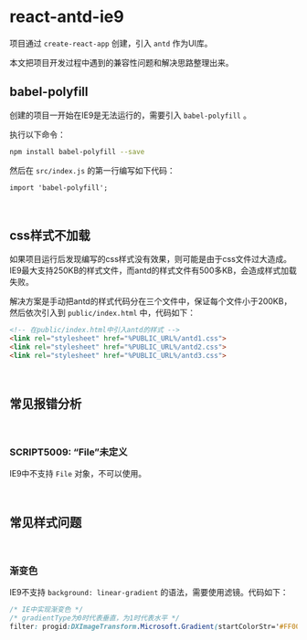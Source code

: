 # react-antd-ie9

项目通过 `create-react-app` 创建，引入 `antd` 作为UI库。

本文把项目开发过程中遇到的兼容性问题和解决思路整理出来。



## babel-polyfill

创建的项目一开始在IE9是无法运行的，需要引入 `babel-polyfill` 。

执行以下命令：

```sh
npm install babel-polyfill --save
```



然后在 `src/index.js` 的第一行编写如下代码：

```react
import 'babel-polyfill';
```

​	

## css样式不加载

如果项目运行后发现编写的css样式没有效果，则可能是由于css文件过大造成。IE9最大支持250KB的样式文件，而antd的样式文件有500多KB，会造成样式加载失败。

解决方案是手动把antd的样式代码分在三个文件中，保证每个文件小于200KB，然后依次引入到 `public/index.html` 中，代码如下：

```html
<!-- 在public/index.html中引入antd的样式 -->
<link rel="stylesheet" href="%PUBLIC_URL%/antd1.css">
<link rel="stylesheet" href="%PUBLIC_URL%/antd2.css">
<link rel="stylesheet" href="%PUBLIC_URL%/antd3.css">
```

​	

## 常见报错分析

​	

### SCRIPT5009: “File”未定义

IE9中不支持 `File` 对象，不可以使用。

​	

## 常见样式问题

​	

### 渐变色

IE9不支持 `background: linear-gradient` 的语法，需要使用滤镜。代码如下：

```css
/* IE中实现渐变色 */
/* gradientType为0时代表垂直，为1时代表水平 */
filter: progid:DXImageTransform.Microsoft.Gradient(startColorStr='#FF0000',endColorStr='#F9F900',gradientType='0'); 
```

